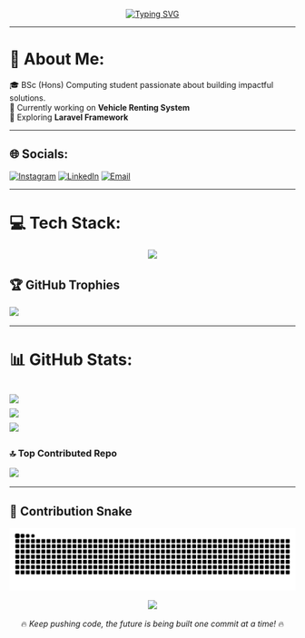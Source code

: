<!-- GitHub Profile README -->

<div align="center">


[![Typing SVG](https://readme-typing-svg.herokuapp.com?font=Fira+Code&size=26&duration=3000&pause=1000&color=36BCF7&center=true&vCenter=true&width=600&lines=Hi%2C+I'm+Vivek+👋+Welcome+to+my+profile)](https://git.io/typing-svg)

</div>

---


# 💫 About Me:
🎓 BSc (Hons) Computing student passionate about building impactful solutions.  
🔭 Currently working on **Vehicle Renting System**  
🌱 Exploring **Laravel Framework**  

---


## 🌐 Socials:
[![Instagram](https://img.shields.io/badge/Instagram-%23E4405F.svg?logo=Instagram&logoColor=white)](https://instagram.com/bbek__stha) 
[![LinkedIn](https://img.shields.io/badge/LinkedIn-%230077B5.svg?logo=linkedin&logoColor=white)](https://linkedin.com/in/vivek-shrestha-97a959345) 
[![Email](https://img.shields.io/badge/Email-D14836?logo=gmail&logoColor=white)](mailto:vivekstha00@gmail.com) 

---

# 💻 Tech Stack:

<p align="center">
  <img src="https://skillicons.dev/icons?i=python,java,js,react,laravel,django,mysql,github,figma" />
</p>

## 🏆 GitHub Trophies
![](https://github-profile-trophy.vercel.app/?username=vivekstha00&theme=radical&no-frame=false&no-bg=true&margin-w=4)

---

# 📊 GitHub Stats:
![](https://github-readme-stats.vercel.app/api?username=vivekstha00&theme=material-palenight&hide_border=false&include_all_commits=true&count_private=false)<br/>
![](https://nirzak-streak-stats.vercel.app/?user=vivekstha00&theme=material-palenight&hide_border=false)<br/>
![](https://github-readme-stats.vercel.app/api/top-langs/?username=vivekstha00&theme=material-palenight&hide_border=false&include_all_commits=true&count_private=false&layout=compact&random=1)
---


### 🔝 Top Contributed Repo
![](https://github-contributor-stats.vercel.app/api?username=vivekstha00&limit=5&theme=dark&combine_all_yearly_contributions=true)

---
## 🐍 Contribution Snake
<p align="center">
  <img src="https://raw.githubusercontent.com/vivekstha00/vivekstha00/output/snake.svg" alt="Snake animation" />
</p>


<div align="center">

[![](https://visitcount.itsvg.in/api?id=vivekstha00&icon=0&color=0)](https://visitcount.itsvg.in)

🔥 *Keep pushing code, the future is being built one commit at a time!* 🔥  

</div>

<!-- Proudly created with ❤️ by Vivek -->
